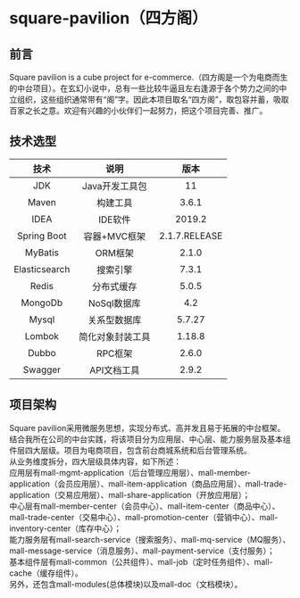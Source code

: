 # square-pavilion（四方阁）

## 前言

Square pavilion is a cube project for e-commerce.（四方阁是一个为电商而生的中台项目）。在玄幻小说中，总有一些比较牛逼且左右逢源于各个势力之间的中立组织，这些组织通常带有“阁”字。因此本项目取名“四方阁”，取包容并蓄，吸取百家之长之意。欢迎有兴趣的小伙伴们一起努力，把这个项目完善、推广。


## 技术选型

技术|说明|版本
:--:|:--:|:--:
JDK|Java开发工具包|11
Maven|构建工具|3.6.1
IDEA|IDE软件|2019.2
Spring Boot|容器+MVC框架|2.1.7.RELEASE
MyBatis|ORM框架|2.1.0
Elasticsearch|搜索引擎|7.3.1
Redis|分布式缓存|5.0.5
MongoDb|NoSql数据库|4.2
Mysql|关系型数据库|5.7.27
Lombok|简化对象封装工具|1.18.8
Dubbo|RPC框架|2.6.0
Swagger|API文档工具|2.9.2


## 项目架构

  Square pavilion采用微服务思想，实现分布式、高并发且易于拓展的中台框架。结合我所在公司的中台实践，将该项目分为应用层、中心层、能力服务层及基本组件层四大层级。项目为电商项目，包含前台商城系统和后台管理系统。  
  从业务维度拆分，四大层级具体内容，如下所述：  
  应用层有mall-mgmt-application（后台管理应用层）、mall-member-application（会员应用层）、mall-item-application（商品应用层）、mall-trade-application（交易应用层）、mall-share-application（开放应用层）；  
  中心层有mall-member-center（会员中心）、mall-item-center（商品中心）、mall-trade-center（交易中心）、mall-promotion-center（营销中心）、mall-inventory-center（库存中心）；  
  能力服务层有mall-search-service（搜索服务）、mall-mq-service（MQ服务）、mall-message-service（消息服务）、mall-payment-service（支付服务）；  
  基本组件层有mall-common（公共组件）、mall-job（定时任务组件）、mall-cache（缓存组件）。  
  另外，还包含mall-modules(总体模块)以及mall-doc（文档模块）。  